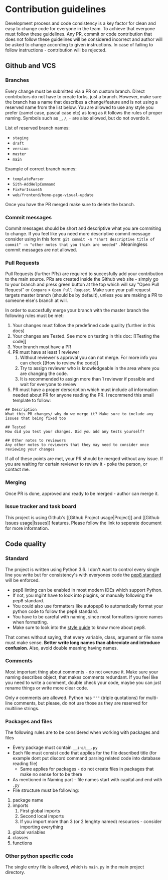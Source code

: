 # Contribution guidelines

Development process and code consistency is a key factor for clean and easy to change code for everyone in the team. To achieve that everyone must follow these guidelines. Any PR, commit or code contribution that does not follow these guidelines will be considered incorrect and author will be asked to change according to given instructions. In case of failing to follow instructions - contribution will be rejected.

## Github and VCS

### Branches

Every change must be submitted via a PR on custom branch. Direct contributors do not have to create forks, just a branch. However, make sure the branch has a name that describes a change/feature and is not using a reserved name from the list below.
You are allowed to use any style you prefer (camel case, pascal case etc) as long as it follows the rules of proper naming. Symbols such as `_`, `/`, `-` are also allowed, but do not overdo it.

List of reserved branch names:

- `staging`
- `draft`
- `version`
- `master`
- `main`

Example of correct branch names:

- `templateParser`
- `Sith-AddHelpCommand`
- `FixForIssue45`
- `web/frontend/home-page-visual-update`

Once you have the PR merged make sure to delete the branch.

### Commit messages

Commit messages should be short and descriptive what you are commiting to change. If you feel like you need more descriptive commit message consider using in this form:
`git commit -m "short descriptive title of commit" -n "other notes that you think are needed"` . Meaningless commit messages are not allowed.

### Pull Requests

Pull Requests (further PRs) are required to succesfully add your contribution to the main source. PRs are created inside the Github web site - simply go to your branch and press green button at the top which will say "Open Pull Request" or `Compare` > `Open Pull Request`. Make sure your pull request targets master branch (should be by default), unless you are making a PR to someone else's branch at will.

In order to succesfully merge your branch with the master branch the following rules must be met:

1. Your changes must follow the predefined code quality (further in this docs)
2. Your changes are Tested. See more on testing in this doc: [[Testing the code]]
3. Your branch must have a PR
4. PR must have at least 1 reviewer
   1. Without reviewer's approval you can not merge. For more info you can check [[How to review the code]]
   2. Try to assign reviewer who is knowledgeable in the area where you are changing the code.
   3. It is recommended to assign more than 1 reviewer if possible and wait for everyone to review
5. PR must have a proper derscription which must include all information needed about PR for anyone reading the PR. I recommend this small template to follow:

```
## Description
What this PR changes/ why do we merge it? Make sure to include any issues that being fixed too

## Tested
How did you test your changes. Did you add any tests yourself?

## Other notes to reviewers
Any other notes to reviewers that they may need to consider once reviewing your changes
```

If all of these points are met, your PR should be merged without any issue. If you are waiting for certain reviewer to review it - poke the person, or contact me.

### Merging

Once PR is done, approved and ready to be merged - author can merge it.

### Issue tracker and task board

This project is using Github's [[Github Project usage|Project]] and [[Github Issues usage|Issues]] features. Please follow the link to seperate document for more information.

## Code quality

### Standard

The project is written using Python 3.6. I don't want to control every single line you write but for consistency's with everyones code the [pep8 standard](https://www.python.org/dev/peps/pep-0008/) will be enforced.

- pep8 linting can be enabled in most modern IDEs which support Python.
- If not, you mgiht have to look into plugins, or manually following the pep8 standard.
- You could also use formatters like autopep8 to automatically format your python code to follow the pep8 standard.
- You have to be careful with naming, since most formatters ignore names when formatting.
- Make sure to look into the [style guide](https://www.python.org/dev/peps/pep-0008/) to know more about pep8.

That comes without saying, that every variable, class, argument or file name must make sense. **Better write long names than abbreviate and introduce confusion**. Also, avoid double meaning having names.

### Comments

Most important thing about comments - do not overuse it. Make sure your naming describes object, that makes comments redundant. If you feel like you need to write a comment, double check your code, maybe you can just rename things or write more clear code.

Only `#` comments are allowed. Python has `"""` (triple quotations) for multi-line comments, but please, do not use those as they are reserved for multiline strings.

### Packages and files

The following rules are to be considered when working with packages and files

- Every package must contain `__init__.py`
- Each file must consist code that applies for the file described title (for example dont put discord command parsing related code into database reading file)
  - Same applies for packages - do not create files in packages that make no sense for to be there
- As mentioned in Naming part - file names start with capital and end with `.py`
- File structure must be following:

1. package name
2. imports
   1. First global imports
   2. Second local imports
   3. If you import more than 3 (or 2 lenghty named) resources - consider importing everything
3. global variables
4. classes
5. functions

### Other python specific code

The single entry file is allowed, which is `main.py` in the main project directory.

